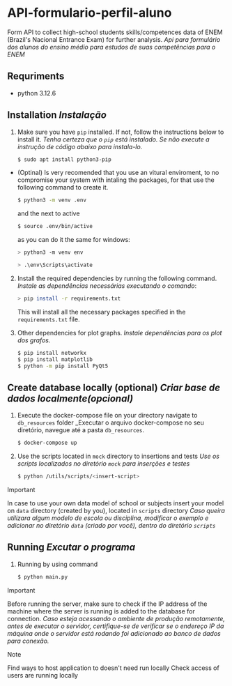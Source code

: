 # API-formulario-perfil-aluno

Form API to collect high-school students skills/competences data of ENEM (Brazil's Nacional Entrance Exam) for further analysis. _Api para formulário dos alunos do ensino médio para estudos de suas competências para o ENEM_

## Requriments

- python 3.12.6

## Installation _Instalação_

1. Make sure you have `pip` installed. If not, follow the instructions below to install it. _Tenha certeza que o `pip` está instalado. Se não execute a instrução de código abaixo para instala-lo._

   ```bash
   $ sudo apt install python3-pip
   ```

- (Optinal) Is very recomended that you use an vitural enviroment, to no compromise your system with intaling the packages, for that use the following command to create it.

  ```bash
  $ python3 -m venv .env
  ```

  and the next to active

  ```bash
  $ source .env/bin/active
  ```

  as you can do it the same for windows:

  ```bash
  > python3 -m venv env
  ```

  ```bash
  > .\env\Scripts\activate
  ```

2.  Install the required dependencies by running the following command. _Instale as dependências necessárias executando o comando_:

    ```bash
    > pip install -r requirements.txt
    ```

    This will install all the necessary packages specified in the `requirements.txt` file.

3.  Other dependencies for plot graphs. _Instale dependências para os plot dos grafos._

    ```bash
    $ pip install networkx
    $ pip install matplotlib
    $ python -m pip install PyQt5
    ```

## Create database locally (optional) _Criar base de dados localmente(opcional)_

1.  Execute the docker-compose file on your directory navigate to `db_resources` folder \_Executar o arquivo docker-compose no seu diretório, navegue até a pasta `db_resources`.

    ```bash
    $ docker-compose up
    ```

2.  Use the scripts located in `mock` directory to insertions and tests _Use os scripts localizados no diretório `mock` para inserções e testes_

    ```bash
    $ python /utils/scripts/<insert-script>
    ```

> [!IMPORTANT]
> In case to use your own data model of school or subjects insert your model on `data` directory (created by you), located in `scripts` directory
> _Caso queira utilizara algum modelo de escola ou disciplina, modificar o exemplo e adicionar no diretório `data` (criado por você), dentro do diretório `scripts`_

## Running _Excutar o programa_

1. Running by using command

   ```bash
   $ python main.py
   ```

> [!IMPORTANT]
> Before running the server, make sure to check if the IP address of the machine where the server is running is added to the database for connection.
> _Caso esteja acessando o ambiente de produção remotamente, antes de executar o servidor, certifique-se de verificar se o endereço IP da máquina onde o servidor está rodando foi adicionado ao banco de dados para conexão._

> [!NOTE]  
> Find ways to host application to doesn't need run locally
> Check access of users are running locally
